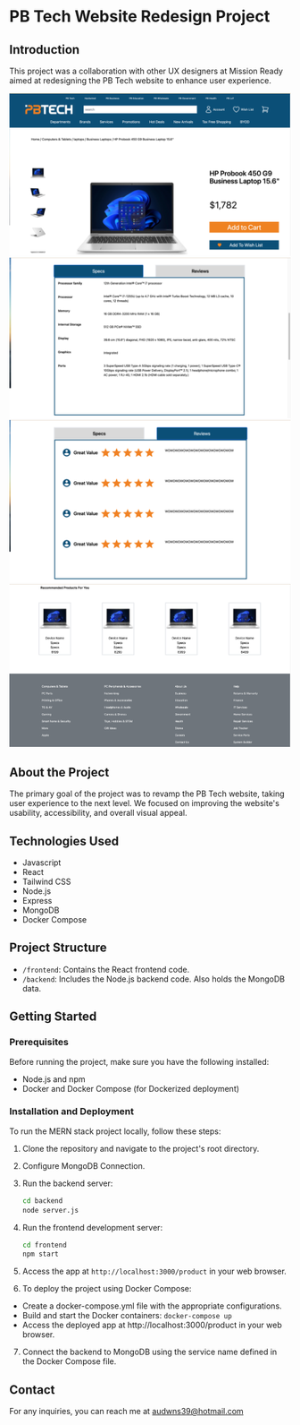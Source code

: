 # PB Tech Website Redesign Project

## Introduction

This project was a collaboration with other UX designers at Mission Ready aimed at redesigning the PB Tech website to enhance user experience.

![PB](readme-images/screen1.png)
![PB](readme-images/screen2.png)
![PB](readme-images/screen3.png)
![PB](readme-images/screen4.png)

## About the Project

The primary goal of the project was to revamp the PB Tech website, taking user experience to the next level. We focused on improving the website's usability, accessibility, and overall visual appeal.

## Technologies Used

- Javascript
- React
- Tailwind CSS
- Node.js
- Express
- MongoDB
- Docker Compose

## Project Structure

- `/frontend`: Contains the React frontend code.
- `/backend`: Includes the Node.js backend code. Also holds the MongoDB data.


## Getting Started 


### Prerequisites

Before running the project, make sure you have the following installed:

- Node.js and npm
- Docker and Docker Compose (for Dockerized deployment)


### Installation and Deployment

To run the MERN stack project locally, follow these steps:

1. Clone the repository and navigate to the project's root directory.

2. Configure MongoDB Connection.

3. Run the backend server:
   ```bash
   cd backend
   node server.js  
   ```


4. Run the frontend development server:
    ```bash
    cd frontend
    npm start
    ```

5. Access the app at `http://localhost:3000/product` in your web browser.

6. To deploy the project using Docker Compose:

- Create a docker-compose.yml file with the appropriate configurations.
- Build and start the Docker containers:
  ```docker-compose up```
- Access the deployed app at http://localhost:3000/product in your web browser.

7. Connect the backend to MongoDB using the service name defined in the Docker Compose file.



## Contact

For any inquiries, you can reach me at audwns39@hotmail.com 